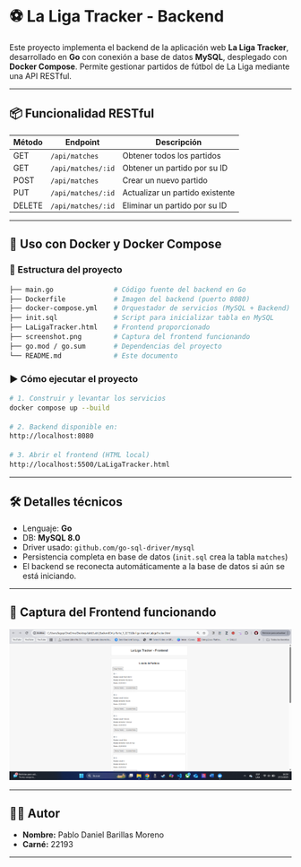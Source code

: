 # ⚽ La Liga Tracker - Backend

Este proyecto implementa el backend de la aplicación web **La Liga Tracker**, desarrollado en **Go** con conexión a base de datos **MySQL**, desplegado con **Docker Compose**. Permite gestionar partidos de fútbol de La Liga mediante una API RESTful.

---

## 📦 Funcionalidad RESTful

| Método  | Endpoint                  | Descripción                          |
|---------|---------------------------|--------------------------------------|
| GET     | `/api/matches`            | Obtener todos los partidos           |
| GET     | `/api/matches/:id`        | Obtener un partido por su ID         |
| POST    | `/api/matches`            | Crear un nuevo partido               |
| PUT     | `/api/matches/:id`        | Actualizar un partido existente      |
| DELETE  | `/api/matches/:id`        | Eliminar un partido por su ID        |

---

## 🐳 Uso con Docker y Docker Compose

### 📁 Estructura del proyecto

```bash
├── main.go               # Código fuente del backend en Go
├── Dockerfile            # Imagen del backend (puerto 8080)
├── docker-compose.yml    # Orquestador de servicios (MySQL + Backend)
├── init.sql              # Script para inicializar tabla en MySQL
├── LaLigaTracker.html    # Frontend proporcionado
├── screenshot.png        # Captura del frontend funcionando
├── go.mod / go.sum       # Dependencias del proyecto
└── README.md             # Este documento
```

### ▶️ Cómo ejecutar el proyecto

```bash
# 1. Construir y levantar los servicios
docker compose up --build

# 2. Backend disponible en:
http://localhost:8080

# 3. Abrir el frontend (HTML local)
http://localhost:5500/LaLigaTracker.html
```

---

## 🛠️ Detalles técnicos

- Lenguaje: **Go**
- DB: **MySQL 8.0**
- Driver usado: `github.com/go-sql-driver/mysql`
- Persistencia completa en base de datos (`init.sql` crea la tabla `matches`)
- El backend se reconecta automáticamente a la base de datos si aún se está iniciando.

---

## 📸 Captura del Frontend funcionando

![alt text](image.png)

---

## 👨‍💻 Autor

- **Nombre:** Pablo Daniel Barillas Moreno 
- **Carné:** 22193

--- 
